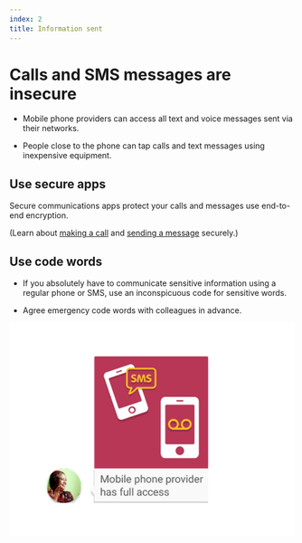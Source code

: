 ```yaml
---
index: 2
title: Information sent
---
```

# Calls and SMS messages are insecure

*	Mobile phone providers can access all text and voice messages sent via their networks. 

*	People close to the phone can tap calls and text messages using inexpensive equipment. 

## Use secure apps

Secure communications apps protect your calls and messages use end-to-end encryption.

(Learn about [making a call](umbrella://lesson/making-a-call) and [sending a message](umbrella://lesson/sending-a-message) securely.) 

## Use code words

*	If you absolutely have to communicate sensitive information using a regular phone or SMS, use an inconspicuous code for sensitive words.

*	Agree emergency code words with colleagues in advance.

![image](mobile2.png)